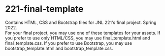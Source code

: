 # 221-final-template
Contains HTML, CSS and Bootstrap files for JNL 221's final project. Spring 2022.  
For your final project, you may use one of these templates for your assets. If you prefer to use only HTML/CSS, you may use final_template.html and final_template.css. If you prefer to use Bootstrap, you may use bootstrap_template.html and bootstrap_template.css.
